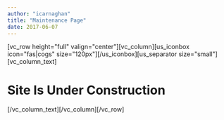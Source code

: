 ```yaml
---
author: "icarnaghan"
title: "Maintenance Page"
date: 2017-06-07
---
```


\[vc\_row height="full" valign="center"\]\[vc\_column\]\[us\_iconbox icon="fas|cogs" size="120px"\]\[/us\_iconbox\]\[us\_separator size="small"\]\[vc\_column\_text\]

# Site Is Under Construction

\[/vc\_column\_text\]\[/vc\_column\]\[/vc\_row\]
